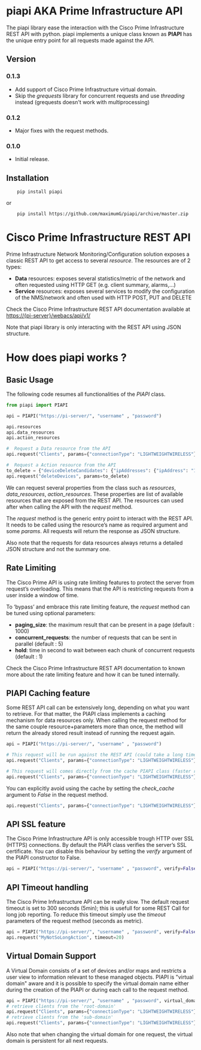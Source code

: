 piapi AKA Prime Infrastructure API
==================================

The piapi library ease the interaction with the Cisco Prime Infrastructure REST API with python. 
piapi implements a unique class known as **PIAPI** has the unique entry point for all requests made against the API.

Version
-------

### 0.1.3

-   Add support of Cisco Prime Infrastructure virtual domain.
-   Skip the *grequests* library for concurrent requests and use *threading* instead (grequests doesn't work with 
    multiprocessing)

### 0.1.2

-   Major fixes with the request methods.

### 0.1.0

-   Initial release.

Installation
------------

```shell
    pip install piapi
```
or
```shell
    pip install https://github.com/maximumG/piapi/archive/master.zip
```

Cisco Prime Infrastructure REST API
===================================

Prime Infrastructure Network Monitoring/Configuration solution exposes a classic REST API to get access to several *resource*. 
The resources are of 2 types:

-   **Data** resources: exposes several statistics/metric of the network and often requested using HTTP GET (e.g. client summary, alarms,…)
-   **Service** resources: exposes several services to modify the configuration of the NMS/network and often used with HTTP POST, PUT and DELETE

Check the Cisco Prime Infrastructure REST API documentation available at
<https://{pi-server}/webacs/api/v1/>

Note that piapi library is only interacting with the REST API using JSON structure.

How does piapi works ?
======================

Basic Usage
-----------

The following code resumes all functionalities of the *PIAPI* class.

```python
from piapi import PIAPI

api = PIAPI("https://pi-server/", "username" , "password")

api.resources
api.data_resources
api.action_resources

#  Request a Data resource from the API
api.request("Clients", params={"connectionType": "LIGHTWEIGHTWIRELESS"})

#  Request a Action resource from the API
to_delete = {"deviceDeleteCandidates": {"ipAddresses": {"ipAddress": "1.1.1.1"}}}
api.request("deleteDevices", params=to_delete)
```

We can request several properties from the class such as *resources*, *data\_resources*, *action\_resources*. 
These properties are list of available resources that are exposed from the REST API. 
The resources can used after when calling the API with the *request* method.

The *request* method is the generic entry point to interact with the REST API. 
It needs to be called using the resource’s name as required argument and some *params*. 
All requests will return the response as JSON structure.

Also note that the requests for data resources always returns a detailed JSON structure and not the summary one.

Rate Limiting
-------------

The Cisco Prime API is using rate limiting features to protect the server from request’s overloading. 
This means that the API is restricting requests from a user inside a window of time.

To ‘bypass’ and embrace this rate limiting feature, the *request* method can be tuned using optional parameters:

-   **paging\_size**: the maximum result that can be present in a page (default : 1000)
-   **concurrent\_requests**: the number of requests that can be sent in parallel (default : 5)
-   **hold**: time in second to wait between each chunk of concurrent requests (default : 1)

Check the Cisco Prime Infrastructure REST API documentation to known more about the rate limiting feature and how it can be tuned internally.

PIAPI Caching feature
---------------------

Some REST API call can be extensively long, depending on what you want to retrieve. 
For that matter, the PIAPI class implements a caching mechanism for data resources only. When calling the request method for
the same couple resource+parameters more than once, the method will return the already stored result instead of running the request again.

```python
api = PIAPI("https://pi-server/", "username" , "password")

# This request will be run against the REST API (could take a long time)
api.request("Clients", params={"connectionType": "LIGHTWEIGHTWIRELESS"})

# This request will comes directly from the cache PIAPI class (faster return of data)
api.request("Clients", params={"connectionType": "LIGHTWEIGHTWIRELESS"})
```

You can explicitly avoid using the cache by setting the *check\_cache* argument to *False* in the request method.

```python
api.request("Clients", params={"connectionType": "LIGHTWEIGHTWIRELESS"}, check_cache=False)
```

API SSL feature
---------------

The Cisco Prime Infrastructure API is only accessible trough HTTP over SSL (HTTPS) connections. 
By default the PIAPI class verifies the server’s SSL certificate. 
You can disable this behaviour by setting the *verify* argument of the PIAPI constructor to False.

```python
api = PIAPI("https://pi-server/", "username" , "password", verify=False)
```    

API Timeout handling
--------------------

The Cisco Prime Infrastructure API can be really slow. The default request timeout is set to 300 seconds (5min);
this is usefull for some REST Call for long job reporting. To reduce this timeout simply use the
*timeout* parameters of the request method (seconds as metric).

```python
api = PIAPI("https://pi-server/", "username" , "password", verify=False)
api.request("MyNotSoLongAction", timeout=20)
```

Virtual Domain Support
----------------------

A Virtual Domain consists of a set of devices and/or maps and restricts a user view to information relevant 
to these managed objects. PIAPI is "virtual domain" aware and it is possible to specify the virtual domain name either
during the creation of the PIAPI or during each call to the request method.

```python
api = PIAPI("https://pi-server/", "username" , "password", virtual_domain="root-domain")
# retrieve clients from the 'root-domain'
api.request("Clients", params={"connectionType": "LIGHTWEIGHTWIRELESS"})
# retrieve clients from the 'sub-domain'
api.request("Clients", params={"connectionType": "LIGHTWEIGHTWIRELESS"}, virtual_domain="sub-domain")
```

Also note that when changing the virtual domain for one request, the virtual domain is persistent for all next requests.